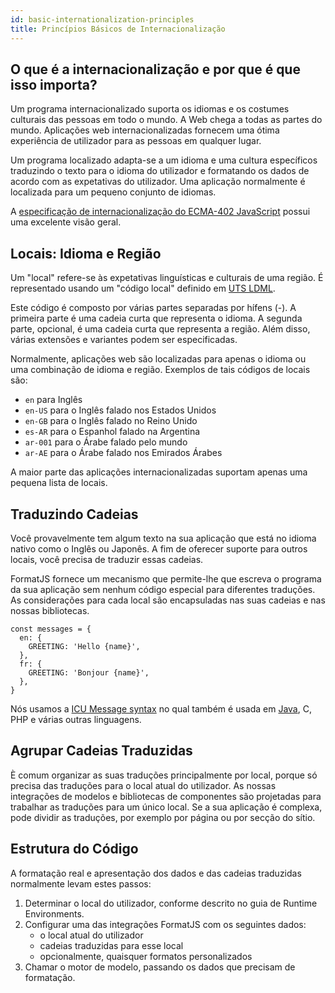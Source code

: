```yaml
---
id: basic-internationalization-principles
title: Princípios Básicos de Internacionalização
---
```


## O que é a internacionalização e por que é que isso importa?

Um programa internacionalizado suporta os idiomas e os costumes culturais das pessoas em todo o mundo. A Web chega a todas as partes do mundo. Aplicações web internacionalizadas fornecem uma ótima experiência de utilizador para as pessoas em qualquer lugar.

Um programa localizado adapta-se a um idioma e uma cultura específicos traduzindo o texto para o idioma do utilizador e formatando os dados de acordo com as expetativas do utilizador. Uma aplicação normalmente é localizada para um pequeno conjunto de idiomas.

A [especificação de internacionalização do ECMA-402 JavaScript](https://github.com/tc39/ecma402) possui uma excelente visão geral.

## Locais: Idioma e Região

Um "local" refere-se às expetativas linguísticas e culturais de uma região. É representado usando um "código local" definido em [ UTS LDML](https://www.unicode.org/reports/tr35/tr35.html#Identifiers).

Este código é composto por várias partes separadas por hífens (-). A primeira parte é uma cadeia curta que representa o idioma. A segunda parte, opcional, é uma cadeia curta que representa a região. Além disso, várias extensões e variantes podem ser especificadas.

Normalmente, aplicações web são localizadas para apenas o idioma ou uma combinação de idioma e região. Exemplos de tais códigos de locais são:

- `en` para Inglês
- `en-US` para o Inglês falado nos Estados Unidos
- `en-GB` para o Inglês falado no Reino Unido
- `es-AR` para o Espanhol falado na Argentina
- `ar-001` para o Árabe falado pelo mundo
- `ar-AE` para o Árabe falado nos Emirados Árabes

A maior parte das aplicações internacionalizadas suportam apenas uma pequena lista de locais.

## Traduzindo Cadeias

Você provavelmente tem algum texto na sua aplicação que está no idioma nativo como o Inglês ou Japonês. A fim de oferecer suporte para outros locais, você precisa de traduzir essas cadeias.

FormatJS fornece um mecanismo que permite-lhe que escreva o programa da sua aplicação sem nenhum código especial para diferentes traduções. As considerações para cada local são encapsuladas nas suas cadeias e nas nossas bibliotecas.

```tsx
const messages = {
  en: {
    GREETING: 'Hello {name}',
  },
  fr: {
    GREETING: 'Bonjour {name}',
  },
}
```

Nós usamos a [ICU Message syntax](http://userguide.icu-project.org/formatparse/messages) no qual também é usada em [Java](http://docs.oracle.com/javase/7/docs/api/java/text/MessageFormat.html), C, PHP e várias outras linguagens.

## Agrupar Cadeias Traduzidas

È comum organizar as suas traduções principalmente por local, porque só precisa das traduções para o local atual do utilizador. As nossas integrações de modelos e bibliotecas de componentes são projetadas para trabalhar as traduções para um único local. Se a sua aplicação é complexa, pode dividir as traduções, por exemplo por página ou por secção do sítio.

## Estrutura do Código

A formatação real e apresentação dos dados e das cadeias traduzidas normalmente levam estes passos:

1. Determinar o local do utilizador, conforme descrito no guia de Runtime Environments.
2. Configurar uma das integrações FormatJS com os seguintes dados:
   - o local atual do utilizador
   - cadeias traduzidas para esse local
   - opcionalmente, quaisquer formatos personalizados
3. Chamar o motor de modelo, passando os dados que precisam de formatação.
